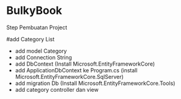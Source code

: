 # BulkyBook

Step Pembuatan Project

#add Category List
- add model Category
- add Connection String
- add DbContext (Install Microsoft.EntityFrameworkCore)
- add ApplicationDbContext ke Program.cs (install Microsoft.EntityFrameworkCore.SqlServer)
- add migration Db (Install Microsoft.EntityFrameworkCore.Tools)
- add category controller dan view
